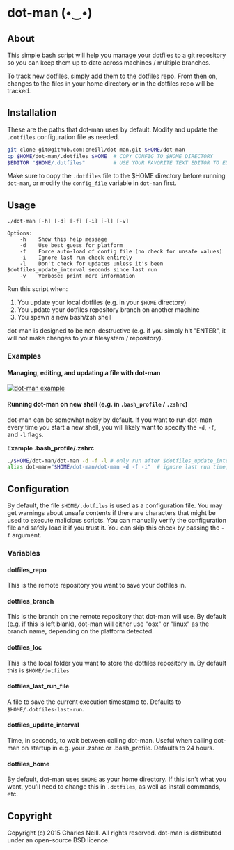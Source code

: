 # dot-man (•‿•)

## About

This simple bash script will help you manage your dotfiles to a git repository
so you can keep them up to date across machines / multiple branches.

To track new dotfiles, simply add them to the dotfiles repo. From then on, changes to
the files in your home directory or in the dotfiles repo will be tracked.

## Installation

These are the paths that dot-man uses by default. Modify and update the `.dotfiles`
configuration file as needed. 

```bash
git clone git@github.com:cneill/dot-man.git $HOME/dot-man
cp $HOME/dot-man/.dotfiles $HOME  # COPY CONFIG TO $HOME DIRECTORY
$EDITOR "$HOME/.dotfiles"         # USE YOUR FAVORITE TEXT EDITOR TO EDIT CONFIG FILE
```

Make sure to copy the `.dotfiles` file to the $HOME directory before running
`dot-man`, or modify the `config_file` variable in `dot-man` first.

## Usage

```
./dot-man [-h] [-d] [-f] [-i] [-l] [-v]

Options:
    -h    Show this help message
    -d    Use best guess for platform
    -f    Force auto-load of config file (no check for unsafe values)
    -i    Ignore last run check entirely
    -l    Don't check for updates unless it's been $dotfiles_update_interval seconds since last run
    -v    Verbose: print more information
```

Run this script when:

1. You update your local dotfiles (e.g. in your `$HOME` directory)
2. You update your dotfiles repository branch on another machine
3. You spawn a new bash/zsh shell

dot-man is designed to be non-destructive (e.g. if you simply hit "ENTER",
it will not make changes to your filesystem / repository).

### Examples

#### Managing, editing, and updating a file with dot-man
[![dot-man example](http://img.youtube.com/vi/yVPGdl5cSL8/0.jpg)](https://www.youtube.com/watch?v=yVPGdl5cSL8)

#### Running dot-man on new shell (e.g. in `.bash_profile` / `.zshrc`)

dot-man can be somewhat noisy by default. If you want to run dot-man every time you start a new shell, you will likely want to specify the `-d`, `-f`, and `-l` flags.

__Example .bash_profile/.zshrc__
```bash
./$HOME/dot-man/dot-man -d -f -l # only run after $dotfiles_update_interval seconds, skip checks
alias dot-man="$HOME/dot-man/dot-man -d -f -i"  # ignore last run time, skip checks
```  

## Configuration

By default, the file `$HOME/.dotfiles` is used as a configuration file. You
may get warnings about unsafe contents if there are characters that might be
used to execute malicious scripts. You can manually verify the configuration
file and safely load it if you trust it. You can skip this check by passing
the `-f` argument.

### Variables

#### dotfiles\_repo

This is the remote repository you want to save your dotfiles in.

#### dotfiles\_branch

This is the branch on the remote repository that dot-man will use. By
default (e.g. if this is left blank), dot-man will either use "osx"
or "linux" as the branch name, depending on the platform detected.

#### dotfiles\_loc

This is the local folder you want to store the dotfiles repository in. By
default this is `$HOME/dotfiles`

#### dotfiles\_last\_run\_file

A file to save the current execution timestamp to. Defaults to
`$HOME/.dotfiles-last-run`.

#### dotfiles\_update\_interval

Time, in seconds, to wait between calling dot-man. Useful when calling dot-man
on startup in e.g. your .zshrc or .bash\_profile. Defaults to 24 hours.

#### dotfiles\_home

By default, dot-man uses `$HOME` as your home directory. If this isn't what you
want, you'll need to change this in `.dotfiles`, as well as install commands, etc.

## Copyright

Copyright (c) 2015 Charles Neill. All rights reserved. dot-man is distributed
under an open-source BSD licence.
